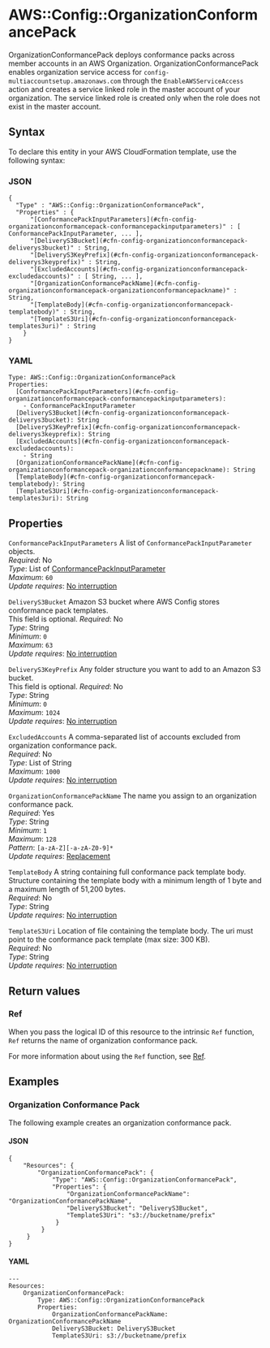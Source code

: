 # AWS::Config::OrganizationConformancePack<a name="aws-resource-config-organizationconformancepack"></a>

OrganizationConformancePack deploys conformance packs across member accounts in an AWS Organization\. OrganizationConformancePack enables organization service access for `config-multiaccountsetup.amazonaws.com` through the `EnableAWSServiceAccess` action and creates a service linked role in the master account of your organization\. The service linked role is created only when the role does not exist in the master account\.

## Syntax<a name="aws-resource-config-organizationconformancepack-syntax"></a>

To declare this entity in your AWS CloudFormation template, use the following syntax:

### JSON<a name="aws-resource-config-organizationconformancepack-syntax.json"></a>

```
{
  "Type" : "AWS::Config::OrganizationConformancePack",
  "Properties" : {
      "[ConformancePackInputParameters](#cfn-config-organizationconformancepack-conformancepackinputparameters)" : [ ConformancePackInputParameter, ... ],
      "[DeliveryS3Bucket](#cfn-config-organizationconformancepack-deliverys3bucket)" : String,
      "[DeliveryS3KeyPrefix](#cfn-config-organizationconformancepack-deliverys3keyprefix)" : String,
      "[ExcludedAccounts](#cfn-config-organizationconformancepack-excludedaccounts)" : [ String, ... ],
      "[OrganizationConformancePackName](#cfn-config-organizationconformancepack-organizationconformancepackname)" : String,
      "[TemplateBody](#cfn-config-organizationconformancepack-templatebody)" : String,
      "[TemplateS3Uri](#cfn-config-organizationconformancepack-templates3uri)" : String
    }
}
```

### YAML<a name="aws-resource-config-organizationconformancepack-syntax.yaml"></a>

```
Type: AWS::Config::OrganizationConformancePack
Properties: 
  [ConformancePackInputParameters](#cfn-config-organizationconformancepack-conformancepackinputparameters): 
    - ConformancePackInputParameter
  [DeliveryS3Bucket](#cfn-config-organizationconformancepack-deliverys3bucket): String
  [DeliveryS3KeyPrefix](#cfn-config-organizationconformancepack-deliverys3keyprefix): String
  [ExcludedAccounts](#cfn-config-organizationconformancepack-excludedaccounts): 
    - String
  [OrganizationConformancePackName](#cfn-config-organizationconformancepack-organizationconformancepackname): String
  [TemplateBody](#cfn-config-organizationconformancepack-templatebody): String
  [TemplateS3Uri](#cfn-config-organizationconformancepack-templates3uri): String
```

## Properties<a name="aws-resource-config-organizationconformancepack-properties"></a>

`ConformancePackInputParameters`  <a name="cfn-config-organizationconformancepack-conformancepackinputparameters"></a>
A list of `ConformancePackInputParameter` objects\.  
*Required*: No  
*Type*: List of [ConformancePackInputParameter](aws-properties-config-organizationconformancepack-conformancepackinputparameter.md)  
*Maximum*: `60`  
*Update requires*: [No interruption](https://docs.aws.amazon.com/AWSCloudFormation/latest/UserGuide/using-cfn-updating-stacks-update-behaviors.html#update-no-interrupt)

`DeliveryS3Bucket`  <a name="cfn-config-organizationconformancepack-deliverys3bucket"></a>
Amazon S3 bucket where AWS Config stores conformance pack templates\.   
This field is optional\.
*Required*: No  
*Type*: String  
*Minimum*: `0`  
*Maximum*: `63`  
*Update requires*: [No interruption](https://docs.aws.amazon.com/AWSCloudFormation/latest/UserGuide/using-cfn-updating-stacks-update-behaviors.html#update-no-interrupt)

`DeliveryS3KeyPrefix`  <a name="cfn-config-organizationconformancepack-deliverys3keyprefix"></a>
Any folder structure you want to add to an Amazon S3 bucket\.  
This field is optional\.
*Required*: No  
*Type*: String  
*Minimum*: `0`  
*Maximum*: `1024`  
*Update requires*: [No interruption](https://docs.aws.amazon.com/AWSCloudFormation/latest/UserGuide/using-cfn-updating-stacks-update-behaviors.html#update-no-interrupt)

`ExcludedAccounts`  <a name="cfn-config-organizationconformancepack-excludedaccounts"></a>
A comma\-separated list of accounts excluded from organization conformance pack\.  
*Required*: No  
*Type*: List of String  
*Maximum*: `1000`  
*Update requires*: [No interruption](https://docs.aws.amazon.com/AWSCloudFormation/latest/UserGuide/using-cfn-updating-stacks-update-behaviors.html#update-no-interrupt)

`OrganizationConformancePackName`  <a name="cfn-config-organizationconformancepack-organizationconformancepackname"></a>
The name you assign to an organization conformance pack\.  
*Required*: Yes  
*Type*: String  
*Minimum*: `1`  
*Maximum*: `128`  
*Pattern*: `[a-zA-Z][-a-zA-Z0-9]*`  
*Update requires*: [Replacement](https://docs.aws.amazon.com/AWSCloudFormation/latest/UserGuide/using-cfn-updating-stacks-update-behaviors.html#update-replacement)

`TemplateBody`  <a name="cfn-config-organizationconformancepack-templatebody"></a>
A string containing full conformance pack template body\. Structure containing the template body with a minimum length of 1 byte and a maximum length of 51,200 bytes\.  
*Required*: No  
*Type*: String  
*Update requires*: [No interruption](https://docs.aws.amazon.com/AWSCloudFormation/latest/UserGuide/using-cfn-updating-stacks-update-behaviors.html#update-no-interrupt)

`TemplateS3Uri`  <a name="cfn-config-organizationconformancepack-templates3uri"></a>
Location of file containing the template body\. The uri must point to the conformance pack template \(max size: 300 KB\)\.  
*Required*: No  
*Type*: String  
*Update requires*: [No interruption](https://docs.aws.amazon.com/AWSCloudFormation/latest/UserGuide/using-cfn-updating-stacks-update-behaviors.html#update-no-interrupt)

## Return values<a name="aws-resource-config-organizationconformancepack-return-values"></a>

### Ref<a name="aws-resource-config-organizationconformancepack-return-values-ref"></a>

 When you pass the logical ID of this resource to the intrinsic `Ref` function, `Ref` returns the name of organization conformance pack\.

For more information about using the `Ref` function, see [Ref](https://docs.aws.amazon.com/AWSCloudFormation/latest/UserGuide/intrinsic-function-reference-ref.html)\.

## Examples<a name="aws-resource-config-organizationconformancepack--examples"></a>

### Organization Conformance Pack<a name="aws-resource-config-organizationconformancepack--examples--Organization_Conformance_Pack"></a>

The following example creates an organization conformance pack\.

#### JSON<a name="aws-resource-config-organizationconformancepack--examples--Organization_Conformance_Pack--json"></a>

```
{
    "Resources": {
        "OrganizationConformancePack": {
            "Type": "AWS::Config::OrganizationConformancePack",
            "Properties": {
                "OrganizationConformancePackName": "OrganizationConformancePackName",
                "DeliveryS3Bucket": "DeliveryS3Bucket",
                "TemplateS3Uri": "s3://bucketname/prefix"
             }
         }
     }
}
```

#### YAML<a name="aws-resource-config-organizationconformancepack--examples--Organization_Conformance_Pack--yaml"></a>

```
---
Resources:
    OrganizationConformancePack:
        Type: AWS::Config::OrganizationConformancePack
        Properties:
            OrganizationConformancePackName: OrganizationConformancePackName
            DeliveryS3Bucket: DeliveryS3Bucket
            TemplateS3Uri: s3://bucketname/prefix
```